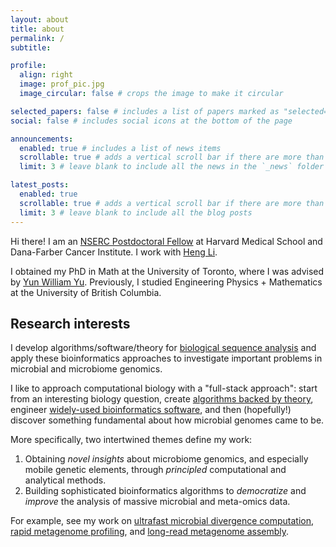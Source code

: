 ```yaml
---
layout: about
title: about
permalink: /
subtitle: 

profile:
  align: right
  image: prof_pic.jpg
  image_circular: false # crops the image to make it circular

selected_papers: false # includes a list of papers marked as "selected={true}"
social: false # includes social icons at the bottom of the page

announcements:
  enabled: true # includes a list of news items
  scrollable: true # adds a vertical scroll bar if there are more than 3 news items
  limit: 3 # leave blank to include all the news in the `_news` folder

latest_posts:
  enabled: true
  scrollable: true # adds a vertical scroll bar if there are more than 3 new posts items
  limit: 3 # leave blank to include all the blog posts
---
```


<p>
Hi there! I am an <a href="https://www.nserc-crsng.gc.ca/Students-Etudiants/PD-NP/cpra-bprc_eng.asp#a1">NSERC Postdoctoral Fellow</a> at Harvard Medical School and Dana-Farber Cancer Institute. I work with <a href="https://hlilab.github.io/">Heng Li</a>.
</p>

<p>
I obtained my PhD in Math at the University of Toronto, where I was advised by <a href="https://yunwilliamyu.net/content/">Yun William Yu</a>. Previously, I studied Engineering Physics + Mathematics at the University of British Columbia. 
</p>

## Research interests

<!------>

I develop algorithms/software/theory for [biological sequence analysis](https://en.wikipedia.org/wiki/Sequence_analysis) and apply these bioinformatics approaches to investigate important problems in microbial and microbiome genomics. 

I like to approach computational biology with a "full-stack approach": start from an interesting biology question, create [algorithms backed by theory](https://www.genome.org/cgi/doi/10.1101/gr.277637.122), engineer [widely-used bioinformatics software](https://github.com/bluenote-1577), and then (hopefully!) discover something fundamental about how microbial genomes came to be. 

More specifically, two intertwined themes define my work:

1. Obtaining _novel insights_ about microbiome genomics, and especially mobile genetic elements, through _principled_ computational and analytical methods.
2. Building sophisticated bioinformatics algorithms to _democratize_ and _improve_ the analysis of massive microbial and meta-omics data.

For example, see my work on [ultrafast microbial divergence computation](https://www.nature.com/articles/s41592-023-02018-3), [rapid metagenome profiling](https://doi.org/10.1038/s41587-024-02412-y), and [long-read metagenome assembly](https://www.biorxiv.org/content/10.1101/2025.09.05.674543v1). 

